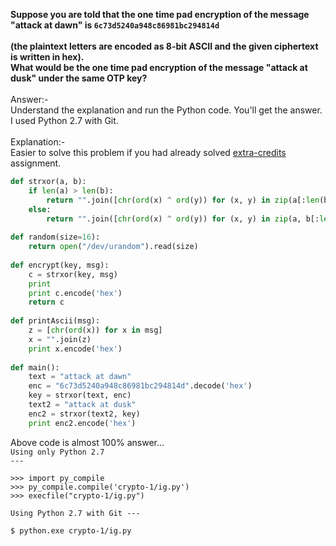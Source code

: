<b>Suppose you are told that the one time pad encryption of the message "attack at dawn" is <code>6c73d5240a948c86981bc294814d </code><br>
(the plaintext letters are encoded as 8-bit ASCII and the given ciphertext is written in hex). <br>
What would be the one time pad encryption of the message "attack at dusk" under the same OTP key?</b>
<br>
<br>
Answer:- <br>
Understand the explanation and run the Python code. You'll get the answer. I used Python 2.7 with Git.
<br>
<br>
Explanation:-<br>
Easier to solve this problem if you had already solved <a href="https://github.com/ashumeow/cryptography-I/tree/master/week-1/assignments/_ExtraCredit">extra-credits</a> assignment.
```py
def strxor(a, b):
    if len(a) > len(b):
        return "".join([chr(ord(x) ^ ord(y)) for (x, y) in zip(a[:len(b)], b)])
    else:
        return "".join([chr(ord(x) ^ ord(y)) for (x, y) in zip(a, b[:len(a)])])
 
def random(size=16):
    return open("/dev/urandom").read(size)
 
def encrypt(key, msg):
    c = strxor(key, msg)
    print
    print c.encode('hex')
    return c
 
def printAscii(msg):
    z = [chr(ord(x)) for x in msg] 
    x = "".join(z)
    print x.encode('hex')
 
def main():
    text = "attack at dawn"
    enc = "6c73d5240a948c86981bc294814d".decode('hex')
    key = strxor(text, enc)
    text2 = "attack at dusk"
    enc2 = strxor(text2, key)
    print enc2.encode('hex')
```
Above code is almost 100% answer... <br>
<code>Using only Python 2.7 ---</code>
```
>>> import py_compile
>>> py_compile.compile('crypto-1/ig.py')
>>> execfile("crypto-1/ig.py")
```
<code>Using Python 2.7 with Git ---</code>
```
$ python.exe crypto-1/ig.py
```
